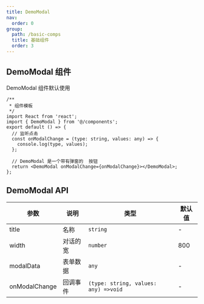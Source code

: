 ```yaml
---
title: DemoModal
nav:
  order: 0
group:
  path: /basic-comps
  title: 基础组件
  order: 3
---
```


## DemoModal 组件

DemoModal 组件默认使用

```tsx
/**
 * 组件模板
 */
import React from 'react';
import { DemoModal } from '@/components';
export default () => {
  // 监听点击
  const onModalChange = (type: string, values: any) => {
    console.log(type, values);
  };

  // DemoModal 是一个带有弹窗的  按钮
  return <DemoModal onModalChange={onModalChange}></DemoModal>;
};
```

## DemoModal API

| 参数          | 说明     | 类型                                 | 默认值 |
| ------------- | -------- | ------------------------------------ | ------ |
| title         | 名称     | `string`                             | -      |
| width         | 对话的宽 | `number`                             | 800    |
| modalData     | 表单数据 | `any`                                | -      |
| onModalChange | 回调事件 | `(type: string, values: any) =>void` | -      |
